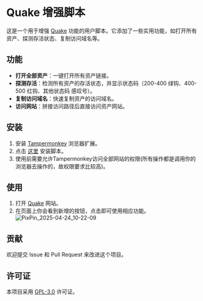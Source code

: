 # Quake 增强脚本

这是一个用于增强 [Quake](https://quake.360.net/quake/) 功能的用户脚本。它添加了一些实用功能，如打开所有资产、探测存活状态、复制访问域名等。

## 功能

- **打开全部资产**：一键打开所有资产链接。
- **探测存活**：检测所有资产的存活状态，并显示状态码（200-400 绿钩、400-500 红钩、其他状态码 感叹号）。
- **复制访问域名**：快速复制资产的访问域名。
- **访问网站**：拼接访问路径后直接访问资产网站。

## 安装

1. 安装 [Tampermonkey](https://www.tampermonkey.net/) 浏览器扩展。
2. 点击 [这里](https://github.com/XF-FS/Quake_Enhancer/blob/main/quake%20%E5%A2%9E%E5%BC%BA-2025-04-23v2.0.user.js) 安装脚本。
3. 使用前需要允许Tampermonkey访问全部网站的权限(所有操作都是调用你的浏览器去操作的，故权限要求比较高)。

## 使用

1. 打开 [Quake](https://quake.360.net/quake/) 网站。
2. 在页面上你会看到新增的按钮，点击即可使用相应功能。
![PixPin_2025-04-24_10-22-09](https://github.com/user-attachments/assets/45eeb4bc-7f7e-4132-a74c-5a47c76c8e9b)


## 贡献

欢迎提交 Issue 和 Pull Request 来改进这个项目。

## 许可证

本项目采用 [GPL-3.0](https://www.gnu.org/licenses/gpl-3.0.html) 许可证。
